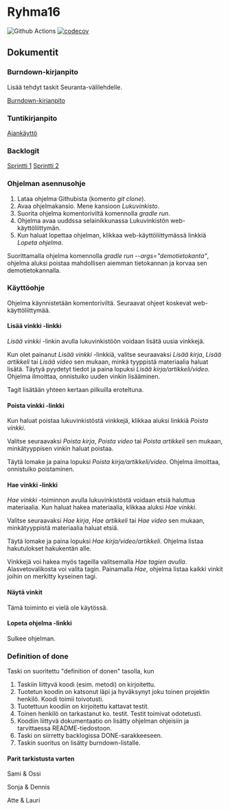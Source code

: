 # Ryhma16
![Github Actions](https://github.com/vuorenkoski/ryhma16/workflows/Automaattitesti/badge.svg)
[![codecov](https://codecov.io/gh/vuorenkoski/ryhma16/branch/main/graph/badge.svg?token=N8XK23PROJ)](https://codecov.io/gh/vuorenkoski/ryhma16)

## Dokumentit

### Burndown-kirjanpito
Lisää tehdyt taskit Seuranta-välilehdelle.

[Burndown-kirjanpito](https://docs.google.com/spreadsheets/d/1F7UD5SX0QfkrZj2iQEsYmjWsCflqhhSRyLpn6-PuG4c/edit#gid=0)

### Tuntikirjanpito
[Ajankäyttö](https://github.com/vuorenkoski/ryhma16/blob/main/Dokumentaatio/Ajankaytto.md)

### Backlogit

[Sprintti 1](https://github.com/vuorenkoski/ryhma16/projects/2)
[Sprintti 2](https://github.com/vuorenkoski/ryhma16/projects/3)

### Ohjelman asennusohje

1. Lataa ohjelma Githubista (komento *git clone*).
2. Avaa ohjelmakansio. Mene kansioon *Lukuvinkisto*.
3. Suorita ohjelma komentoriviltä komennolla *gradle run*.
4. Ohjelma avaa uuddssa selainikkunassa Lukuvinkistön web-käyttöliittymän.
5. Kun haluat lopettaa ohjelman, klikkaa web-käyttöliittymässä linkkiä *Lopeta ohjelma*.

Suorittamalla ohjelma komennolla *gradle run \-\-args="demotietokanta"*, ohjelma aluksi poistaa mahdollisen aiemman tietokannan ja korvaa sen demotietokannalla.

### Käyttöohje

Ohjelma käynnistetään komentoriviltä. Seuraavat ohjeet koskevat web-käyttöliittymää.

#### Lisää vinkki -linkki

*Lisää vinkki* -linkin avulla lukuvinkistöön voidaan lisätä uusia vinkkejä.

Kun olet painanut *Lisää vinkki* -linkkiä, valitse seuraavaksi *Lisää kirja*, *Lisää artikkeli* tai *Lisää video* sen mukaan, minkä tyyppistä materiaalia haluat lisätä. Täytyä pyydetyt tiedot ja paina lopuksi *Lisää kirja/artikkeli/video*. Ohjelma ilmoittaa, onnistuiko uuden vinkin lisääminen.

Tagit lisätään yhteen kertaan pilkuilla eroteltuna.

#### Poista vinkki -linkki

Kun haluat poistaa lukuvinkistöstä vinkkejä, klikkaa aluksi linkkiä *Poista vinkki*.

Valitse seuraavaksi *Poista kirja*, *Poista video* tai *Poista artikkeli* sen mukaan, minkätyyppisen vinkin haluat poistaa.

Täytä lomake ja paina lopuksi *Poista kirja/artikkeli/video*. Ohjelma ilmoittaa, onnistuiko poistaminen.

#### Hae vinkki -linkki

*Hae vinkki* -toiminnon avulla lukuvinkistöstä voidaan etsiä haluttua materiaalia. Kun haluat hakea materiaalia, klikkaa aluksi *Hae vinkki*.

Valitse seuraavaksi *Hae kirja*, *Hae artikkeli* tai *Hae video* sen mukaan, minkätyyppistä materiaalia haluat etsiä.

Täytä lomake ja paina lopuksi *Hae kirja/video/artikkeli*. Ohjelma listaa hakutulokset hakukentän alle.

Vinkkejä voi hakea myös tageilla valitsemalla *Hae tagien avulla*. Alasvetovalikosta voi valita tagin. Painamalla *Hae*, ohjelma listaa kaikki vinkit joihin on merkitty kyseinen tagi.

#### Näytä vinkit

Tämä toiminto ei vielä ole käytössä.

#### Lopeta ohjelma -linkki

Sulkee ohjelman.


### Definition of done

Taski on suoritettu "definition of donen" tasolla, kun
1. Taskiin liittyvä koodi (esim. metodi) on kirjoitettu.
2. Tuotetun koodin on katsonut läpi ja hyväksynyt joku toinen projektin henkilö. Koodi toimii toivotusti.
3. Tuotettuun koodiin on kirjoitettu kattavat testit.
4. Toinen henkilö on tarkastanut ko. testit. Testit toimivat odotetusti.
5. Koodiin liittyvä dokumentaatio on lisätty  ohjelman ohjeisiin ja tarvittaessa README-tiedostoon.
6. Taski on siirretty backlogissa DONE-sarakkeeseen.
7. Taskin suoritus on lisätty burndown-listalle.

#### Parit tarkistusta varten

Sami & Ossi

Sonja & Dennis

Atte & Lauri

